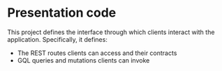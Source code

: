 # Presentation code

This project defines the interface through which clients interact with
the application. Specifically, it defines:

* The REST routes clients can access and their contracts
* GQL queries and mutations clients can invoke
